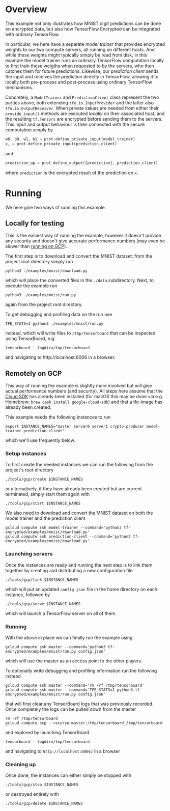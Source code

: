
# Overview

This example not only illustrates how MNIST digit predictions can be done on encrypted data, but also how TensorFlow Encrypted can be integrated with ordinary TensorFlow.

In particular, we here have a separate *model trainer* that provides encrypted weights to our two compute servers, all running on different hosts. And while these weights might typically simply be read from disk, in this example the model trainer runs an ordinary TensorFlow computation locally to first train these weigths when requested to by the servers, who then catches them for future predictions. Likewise, our *prediction client* sends the input and receives the prediction directly in TensorFlow, allowing it to locally both pre-process and post-process using ordinary TensorFlow mechanisms.

Concretely, a `ModelTrainer` and `PredictionClient` class represent the two parties above, both extending `tfe.io.InputProvider` and the latter also `tfe.io.OutputReceiver`. When private values are needed from either their `provide_input()` methods are executed *locally* on their associated host, and the resulting `tf.Tensors` are encrypted before sending them to the servers. This input and output behaviour is then connected with the secure computation simply by
```python
w0, b0, w1, b1 = prot.define_private_input(model_trainer)
x, = prot.define_private_input(prediction_client)
```
and
```python
prediction_op = prot.define_output([prediction], prediction_client)
```
where `prediction` is the encrypted result of the prediction on `x`.

# Running

We here give two ways of running this example.

## Locally for testing

This is the easiest way of running the example, however it doesn't provide any security and doesn't give accurate performance numbers (may even be slower than [running on GCP](#remotely-on-gcp)).

The first step is to download and convert the MNIST dataset: from the project root directory simply run
```shell
python3 ./examples/mnist/download.py
```
which will place the converted files in the `./data` subdirectory. Next, to execute the example run
```shell
python3 ./examples/mnist/run.py
```
again from the project root directory.

To get debugging and profiling data on the run use
```shell
TFE_STATS=1 python3 ./examples/mnist/run.py
```
instead, which will write files to `/tmp/tensorboard` that can be inspected using TensorBoard, e.g.
```shell
tensorboard --logdir=/tmp/tensorboard
```
and navigating to http://localhost:6006 in a browser.

## Remotely on GCP

This way of running the example is slightly more involved but will give actual performance numbers (and security). All steps here assume that the [Cloud SDK](https://cloud.google.com/sdk/) has already been installed (for macOS this may be done via e.g. Homebrew: `brew cask install google-cloud-sdk`) and that a [tfe-image](../../tools/gcp/#base-image) has already been created.

This example needs the following instances to run
```shell
export INSTANCE_NAMES="master server0 server1 crypto-producer model-trainer prediction-client"
```
which we'll use frequently below.

### Setup instances

To first create the needed instances we can run the following from the project's root directory
```shell
./tools/gcp/create $INSTANCE_NAMES
```
or alternatively, if they have already been created but are current terminated, simply start them again with
```shell
./tools/gcp/start $INSTANCE_NAMES
```

We also need to download and convert the MNIST dataset on both the model trainer and the prediction client
```shell
gcloud compute ssh model-trainer --command='python3 tf-encrypted/examples/mnist/download.py'
gcloud compute ssh prediction-client --command='python3 tf-encrypted/examples/mnist/download.py'
```

### Launching servers

Once the instances are ready and running the next step is to link them together by creating and distributing a new configuration file
```shell
./tools/gcp/link $INSTANCE_NAMES
```
which will put an updated `config.json` file in the home directory on each instance, followed by
```shell
./tools/gcp/serve $INSTANCE_NAMES
```
which will launch a TensorFlow server on all of them.

### Running

With the above in place we can finally run the example using
```shell
gcloud compute ssh master --command='python3 tf-encrypted/examples/mnist/run.py config.json'
```
which will use the master as an access point to the other players.

To optionally write debugging and profiling information run the following instead
```shell
gcloud compute ssh master --command='rm -rf /tmp/tensorboard'
gcloud compute ssh master --command='TFE_STATS=1 python3 tf-encrypted/examples/mnist/run.py config.json'
```
that will first clear any TensorBoard logs that was previously recorded. Once completely the logs can be pulled down from the master
```shell
rm -rf /tmp/tensorboard
gcloud compute scp --recurse master:/tmp/tensorboard /tmp/tensorboard
```
and explored by launching TensorBoard
```shell
tensorboard --logdir=/tmp/tensorboard
```
and navigating to `http://localhost:6006/` in a browser

### Cleaning up

Once done, the instances can either simply be stopped with
```shell
./tools/gcp/stop $INSTANCE_NAMES
```
or destroyed entirely with
```shell
./tools/gcp/delete $INSTANCE_NAMES
```
